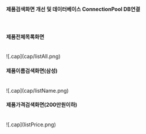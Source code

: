 <h4>제품검색화면 개선 및 데이터베이스 ConnectionPool DB연결 </h4><br/>

<h4>제품전체목록화면</h4><br/>
![.cap](cap/listAll.png)<br/>

<h4>제품이름검색화면(삼성)</h4><br/>
![.cap](cap/listName.png)<br/>

<h4>제품가격검색화면(200만원이하)</h4><br/>
![.cap](listPrice.png)<br/>

